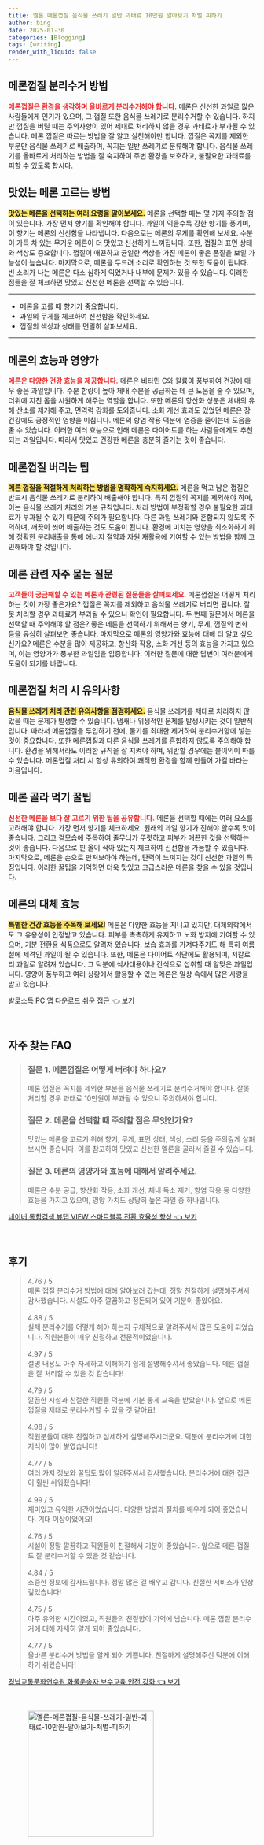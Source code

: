 ```yaml
---
title: 멜론 메론껍질 음식물 쓰레기 일반 과태료 10만원 알아보기 처벌 피하기
author: bing
date: 2025-01-30
categories: [Blogging]
tags: [writing]
render_with_liquid: false
---
```



<h2 id='메론껍질_분리수거_방법'>메론껍질 분리수거 방법</h2>

<p><b><span style="color: #ee2323;">메론껍질은 환경을 생각하며 올바르게 분리수거해야 합니다.</span></b> 메론은 신선한 과일로 많은 사람들에게 인기가 있으며, 그 껍질 또한 음식물 쓰레기로 분리수거할 수 있습니다. 하지만 껍질을 버릴 때는 주의사항이 있어 제대로 처리하지 않을 경우 과태료가 부과될 수 있습니다. 메론 껍질은 따르는 방법을 잘 알고 실천해야만 합니다. 껍질은 꼭지를 제외한 부분만 음식물 쓰레기로 배출하며, 꼭지는 일반 쓰레기로 분류해야 합니다. 음식물 쓰레기를 올바르게 처리하는 방법을 잘 숙지하여 주변 환경을 보호하고, 불필요한 과태료를 피할 수 있도록 합시다. </p>

<h2 id='맛있는_메론_고르는_방법'>맛있는 메론 고르는 방법</h2>

<p><b><span style="background-color: #ffe066;">맛있는 메론을 선택하는 여러 요령을 알아보세요.</span></b> 메론을 선택할 때는 몇 가지 주의할 점이 있습니다. 가장 먼저 향기를 확인해야 합니다. 과일이 익을수록 강한 향기를 풍기며, 이 향기는 메론의 신선함을 나타냅니다. 다음으로는 메론의 무게를 확인해 보세요. 수분이 가득 차 있는 무거운 메론이 더 맛있고 신선하게 느껴집니다. 또한, 껍질의 표면 상태와 색상도 중요합니다. 껍질이 매끈하고 균일한 색상을 가진 메론이 좋은 품질을 보일 가능성이 높습니다. 마지막으로, 메론을 두드려 소리로 확인하는 것 또한 도움이 됩니다. 빈 소리가 나는 메론은 다소 심하게 익었거나 내부에 문제가 있을 수 있습니다. 이러한 점들을 잘 체크하면 맛있고 신선한 메론을 선택할 수 있습니다. </p>

<hr />

<ul>
    <li>메론을 고를 때 향기가 중요합니다.</li>
    <li>과일의 무게를 체크하여 신선함을 확인하세요.</li>
    <li>껍질의 색상과 상태를 면밀히 살펴보세요.</li>
</ul>

<hr />

<h2 id='메론의_효능과_영양가'>메론의 효능과 영양가</h2>

<p><b><span style="color: #ee2323;">메론은 다양한 건강 효능을 제공합니다.</span></b> 메론은 비타민 C와 칼륨이 풍부하여 건강에 매우 좋은 과일입니다. 수분 함량이 높아 체내 수분을 공급하는 데 큰 도움을 줄 수 있으며, 더위에 지친 몸을 시원하게 해주는 역할을 합니다. 또한 메론의 항산화 성분은 체내의 유해 산소를 제거해 주고, 면역력 강화를 도와줍니다. 소화 개선 효과도 있었던 메론은 장 건강에도 긍정적인 영향을 미칩니다. 메론의 항염 작용 덕분에 염증을 줄이는데 도움을 줄 수 있습니다. 이러한 여러 효능으로 인해 메론은 다이어트를 하는 사람들에게도 추천되는 과일입니다. 따라서 맛있고 건강한 메론을 충분히 즐기는 것이 좋습니다.</p>

<h2 id='메론껍질_버리는_팁'>메론껍질 버리는 팁</h2>

<p><b><span style="background-color: #ffe066;">메론 껍질을 적절하게 처리하는 방법을 명확하게 숙지하세요.</span></b> 메론을 먹고 남은 껍질은 반드시 음식물 쓰레기로 분리하여 배출해야 합니다. 특히 껍질의 꼭지를 제외해야 하며, 이는 음식물 쓰레기 처리의 기본 규칙입니다. 처리 방법이 부정확할 경우 불필요한 과태료가 부과될 수 있기 때문에 주의가 필요합니다. 다른 과일 쓰레기와 혼합되지 않도록 주의하며, 깨끗이 씻어 배출하는 것도 도움이 됩니다. 환경에 미치는 영향을 최소화하기 위해 정확한 분리배출을 통해 에너지 절약과 자원 재활용에 기여할 수 있는 방법을 함께 고민해봐야 할 것입니다.</p>

<h2 id='메론_관련_자주_묻는_질문'>메론 관련 자주 묻는 질문</h2>

<p><b><span style="color: #ee2323;">고객들이 궁금해할 수 있는 메론과 관련된 질문들을 살펴보세요.</span></b> 메론껍질은 어떻게 처리하는 것이 가장 좋은가요? 껍질은 꼭지를 제외하고 음식물 쓰레기로 버리면 됩니다. 잘못 처리할 경우 과태료가 부과될 수 있으니 확인이 필요합니다. 두 번째 질문에서 메론을 선택할 때 주의해야 할 점은? 좋은 메론을 선택하기 위해서는 향기, 무게, 껍질의 변화 등을 유심히 살펴보면 좋습니다. 마지막으로 메론의 영양가와 효능에 대해 더 알고 싶으신가요? 메론은 수분을 많이 제공하고, 항산화 작용, 소화 개선 등의 효능을 가지고 있으며, 이는 영양가가 풍부한 과일임을 입증합니다. 이러한 질문에 대한 답변이 여러분에게 도움이 되기를 바랍니다.</p>

<h2 id='메론껍질_처리_시_유의사항'>메론껍질 처리 시 유의사항</h2>

<p><b><span style="background-color: #ffe066;">음식물 쓰레기 처리 관련 유의사항을 점검하세요.</span></b> 음식물 쓰레기를 제대로 처리하지 않았을 때는 문제가 발생할 수 있습니다. 냄새나 위생적인 문제를 발생시키는 것이 일반적입니다. 따라서 메론껍질을 투입하기 전에, 물기를 최대한 제거하여 분리수거항에 넣는 것이 중요합니다. 또한 메론껍질과 다른 음식물 쓰레기를 혼합하지 않도록 주의해야 합니다. 환경을 위해서라도 이러한 규칙을 잘 지켜야 하며, 위반할 경우에는 불이익이 따를 수 있습니다. 메론껍질 처리 시 항상 유의하여 쾌적한 환경을 함께 만들어 가길 바라는 마음입니다.</p>

<h2 id='메론골라먹기_꿀팁'>메론 골라 먹기 꿀팁</h2>

<p><b><span style="color: #ee2323;">신선한 메론을 보다 잘 고르기 위한 팁을 공유합니다.</span></b> 메론을 선택할 때에는 여러 요소를 고려해야 합니다. 가장 먼저 향기를 체크하세요. 원래의 과일 향기가 진해야 할수록 맛이 좋습니다. 그리고 겉모습에 주목하여 줄무늬가 뚜렷하고 피부가 매끈한 것을 선택하는 것이 좋습니다. 다음으로 핀 올이 삭아 있는지 체크하여 신선함을 가늠할 수 있습니다. 마지막으로, 메론을 손으로 만져보아야 하는데, 탄력이 느껴지는 것이 신선한 과일의 특징입니다. 이러한 꿀팁을 기억하면 더욱 맛있고 고급스러운 메론을 찾을 수 있을 것입니다.</p>

<h2 id='메론의_대체_효능'>메론의 대체 효능</h2>

<p><b><span style="background-color: #ffe066;">특별한 건강 효능을 주목해 보세요!</span></b> 메론은 다양한 효능을 지니고 있지만, 대체의학에서도 그 유용성이 인정받고 있습니다. 피부를 촉촉하게 유지하고 노화 방지에 기여할 수 있으며, 기분 전환용 식품으로도 알려져 있습니다. 보습 효과를 가져다주기도 해 특히 여름철에 제격인 과일이 될 수 있습니다. 또한, 메론은 다이어트 식단에도 활용되며, 저칼로리 과일로 알려져 있습니다. 그 덕분에 식사대용이나 간식으로 섭취할 때 알맞은 과일입니다. 영양이 풍부하고 여러 상황에서 활용할 수 있는 메론은 일상 속에서 많은 사랑을 받고 있습니다.</p>


<p><a class="click-button" title="발로소득 PC 앱 다운로드 쉬운 접근" href="https://somered.github.io/posts/%EB%B0%9C%EB%A1%9C%EC%86%8C%EB%93%9D-PC-%EC%95%B1-%EB%8B%A4%EC%9A%B4%EB%A1%9C%EB%93%9C-%EC%89%AC%EC%9A%B4-%EC%A0%91%EA%B7%BC/" rel="dofollow">발로소득 PC 앱 다운로드 쉬운 접근 👈 보기</a></p><br>
<h2 id='자주_찾는_FAQ'>자주 찾는 FAQ</h2>
<div itemscope="" itemtype="https://schema.org/FAQPage"> 
<blockquote> 
<div itemscope="" itemprop="mainEntity" itemtype="https://schema.org/Question"> 
<h3 itemprop="name">질문 1. 메론껍질은 어떻게 버려야 하나요?</h3> 
<div itemscope="" itemprop="acceptedAnswer" itemtype="https://schema.org/Answer"> 
<span itemprop="text"> 
<p>메론 껍질은 꼭지를 제외한 부분을 음식물 쓰레기로 분리수거해야 합니다. 잘못 처리할 경우 과태료 10만원이 부과될 수 있으니 주의하셔야 합니다.</p> 
</span> 
</div> 
</div> 
<div itemscope="" itemprop="mainEntity" itemtype="https://schema.org/Question"> 
<h3 itemprop="name">질문 2. 메론을 선택할 때 주의할 점은 무엇인가요?</h3> 
<div itemscope="" itemprop="acceptedAnswer" itemtype="https://schema.org/Answer"> 
<span itemprop="text"> 
<p>맛있는 메론을 고르기 위해 향기, 무게, 표면 상태, 색상, 소리 등을 주의깊게 살펴보시면 좋습니다. 이를 참고하여 맛있고 신선한 멜론을 골라서 즐길 수 있습니다.</p> 
</span> 
</div> 
</div> 
<div itemscope="" itemprop="mainEntity" itemtype="https://schema.org/Question"> 
<h3 itemprop="name">질문 3. 메론의 영양가와 효능에 대해서 알려주세요.</h3> 
<div itemscope="" itemprop="acceptedAnswer" itemtype="https://schema.org/Answer"> 
<span itemprop="text"> 
<p>메론은 수분 공급, 항산화 작용, 소화 개선, 체내 독소 제거, 항염 작용 등 다양한 효능을 가지고 있으며, 영양 가치도 상당히 높은 과일 중 하나입니다.</p> 
</span> 
</div> 
</div> 
</blockquote> 
</div>
<p><a class="click-button" title="네이버 통합검색 뷰탭 VIEW 스마트블록 전환 효율성 향상" href="https://somered.github.io/posts/%EB%84%A4%EC%9D%B4%EB%B2%84-%ED%86%B5%ED%95%A9%EA%B2%80%EC%83%89-%EB%B7%B0%ED%83%AD-VIEW-%EC%8A%A4%EB%A7%88%ED%8A%B8%EB%B8%94%EB%A1%9D-%EC%A0%84%ED%99%98-%ED%9A%A8%EC%9C%A8%EC%84%B1-%ED%96%A5%EC%83%81/" rel="dofollow">네이버 통합검색 뷰탭 VIEW 스마트블록 전환 효율성 향상 👈 보기</a></p><br>
<h2 id='후기'>후기</h2>
<div itemscope itemtype="https://schema.org/Product">
  <blockquote>
  <div itemprop="review" itemscope itemtype="https://schema.org/Review">
      <div itemprop="reviewRating" itemscope itemtype="https://schema.org/Rating"> <span itemprop="ratingValue">4.76</span> / <span itemprop="bestRating">5</span> </div>
      <span itemprop="reviewBody">메론 껍질 분리수거 방법에 대해 알아보러 갔는데, 정말 친절하게 설명해주셔서 감사했습니다. 시설도 아주 깔끔하고 정돈되어 있어 기분이 좋았어요.</span>
  </div>
  <br>
  <div itemprop="review" itemscope itemtype="https://schema.org/Review">
      <div itemprop="reviewRating" itemscope itemtype="https://schema.org/Rating"> <span itemprop="ratingValue">4.88</span> / <span itemprop="bestRating">5</span> </div>
      <span itemprop="reviewBody">실제 분리수거를 어떻게 해야 하는지 구체적으로 알려주셔서 많은 도움이 되었습니다. 직원분들이 매우 친절하고 전문적이었습니다.</span>
  </div>
  <br>
  <div itemprop="review" itemscope itemtype="https://schema.org/Review">
      <div itemprop="reviewRating" itemscope itemtype="https://schema.org/Rating"> <span itemprop="ratingValue">4.97</span> / <span itemprop="bestRating">5</span> </div>
      <span itemprop="reviewBody">설명 내용도 아주 자세하고 이해하기 쉽게 설명해주셔서 좋았습니다. 메론 껍질을 잘 처리할 수 있을 것 같습니다!</span>
  </div>
  <br>
  <div itemprop="review" itemscope itemtype="https://schema.org/Review">
      <div itemprop="reviewRating" itemscope itemtype="https://schema.org/Rating"> <span itemprop="ratingValue">4.79</span> / <span itemprop="bestRating">5</span> </div>
      <span itemprop="reviewBody">깔끔한 시설과 친절한 직원들 덕분에 기분 좋게 교육을 받았습니다. 앞으로 메론 껍질을 제대로 분리수거할 수 있을 것 같아요!</span>
  </div>
  <br>
  <div itemprop="review" itemscope itemtype="https://schema.org/Review">
      <div itemprop="reviewRating" itemscope itemtype="https://schema.org/Rating"> <span itemprop="ratingValue">4.98</span> / <span itemprop="bestRating">5</span> </div>
      <span itemprop="reviewBody">직원분들이 매우 친절하고 섬세하게 설명해주시더군요. 덕분에 분리수거에 대한 지식이 많이 쌓였습니다!</span>
  </div>
  <br>
  <div itemprop="review" itemscope itemtype="https://schema.org/Review">
      <div itemprop="reviewRating" itemscope itemtype="https://schema.org/Rating"> <span itemprop="ratingValue">4.77</span> / <span itemprop="bestRating">5</span> </div>
      <span itemprop="reviewBody">여러 가지 정보와 꿀팁도 많이 알려주셔서 감사했습니다. 분리수거에 대한 접근이 훨씬 쉬워졌습니다!</span>
  </div>
  <br>
  <div itemprop="review" itemscope itemtype="https://schema.org/Review">
      <div itemprop="reviewRating" itemscope itemtype="https://schema.org/Rating"> <span itemprop="ratingValue">4.99</span> / <span itemprop="bestRating">5</span> </div>
      <span itemprop="reviewBody">재미있고 유익한 시간이었습니다. 다양한 방법과 절차를 배우게 되어 좋았습니다. 기대 이상이었어요!</span>
  </div>
  <br>
  <div itemprop="review" itemscope itemtype="https://schema.org/Review">
      <div itemprop="reviewRating" itemscope itemtype="https://schema.org/Rating"> <span itemprop="ratingValue">4.76</span> / <span itemprop="bestRating">5</span> </div>
      <span itemprop="reviewBody">시설이 정말 깔끔하고 직원들이 친절해서 기분이 좋았습니다. 앞으로 메론 껍질도 잘 분리수거할 수 있을 것 같습니다.</span>
  </div>
  <br>
  <div itemprop="review" itemscope itemtype="https://schema.org/Review">
      <div itemprop="reviewRating" itemscope itemtype="https://schema.org/Rating"> <span itemprop="ratingValue">4.84</span> / <span itemprop="bestRating">5</span> </div>
      <span itemprop="reviewBody">소중한 정보에 감사드립니다. 정말 많은 걸 배우고 갑니다. 친절한 서비스가 인상 깊었습니다!</span>
  </div>
  <br>
  <div itemprop="review" itemscope itemtype="https://schema.org/Review">
      <div itemprop="reviewRating" itemscope itemtype="schema.org/Rating"> <span itemprop="ratingValue">4.75</span> / <span itemprop="bestRating">5</span> </div>
      <span itemprop="reviewBody">아주 유익한 시간이었고, 직원들의 친절함이 기억에 남습니다. 메론 껍질 분리수거에 대해 자세히 알게 되어 좋았습니다.</span>
  </div>
  <br>
  <div itemprop="review" itemscope itemtype="https://schema.org/Review">
      <div itemprop="reviewRating" itemscope itemtype="https://schema.org/Rating"> <span itemprop="ratingValue">4.77</span> / <span itemprop="bestRating">5</span> </div>
      <span itemprop="reviewBody">올바른 분리수거 방법을 알게 되어 기쁩니다. 친절하게 설명해주신 덕분에 이해하기 쉬웠습니다!</span>
  </div>
  </blockquote>
</div>
<p><a class="click-button" title="경남교통문화연수원 화물운송자 보수교육 안전 강화" href="https://somered.github.io/posts/%EA%B2%BD%EB%82%A8%EA%B5%90%ED%86%B5%EB%AC%B8%ED%99%94%EC%97%B0%EC%88%98%EC%9B%90-%ED%99%94%EB%AC%BC%EC%9A%B4%EC%86%A1%EC%9E%90-%EB%B3%B4%EC%88%98%EA%B5%90%EC%9C%A1-%EC%95%88%EC%A0%84-%EA%B0%95%ED%99%94/" rel="dofollow">경남교통문화연수원 화물운송자 보수교육 안전 강화 👈 보기</a></p><br>
<figure class="image"><img src="https://somered.github.io/assets/img/thumbnail/멜론-메론껍질-음식물-쓰레기-일반-과태료-10만원-알아보기-처벌-피하기.webp" alt="멜론-메론껍질-음식물-쓰레기-일반-과태료-10만원-알아보기-처벌-피하기" width="256" height="256"></figure>